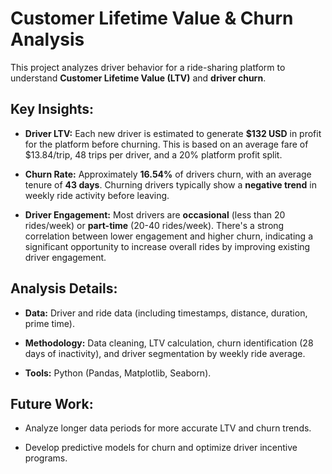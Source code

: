 # Customer Lifetime Value & Churn Analysis

This project analyzes driver behavior for a ride-sharing platform to understand **Customer Lifetime Value (LTV)** and **driver churn**.

## Key Insights:

* **Driver LTV:** Each new driver is estimated to generate **$132 USD** in profit for the platform before churning. This is based on an average fare of $13.84/trip, 48 trips per driver, and a 20% platform profit split.

* **Churn Rate:** Approximately **16.54%** of drivers churn, with an average tenure of **43 days**. Churning drivers typically show a **negative trend** in weekly ride activity before leaving.

* **Driver Engagement:** Most drivers are **occasional** (less than 20 rides/week) or **part-time** (20-40 rides/week). There's a strong correlation between lower engagement and higher churn, indicating a significant opportunity to increase overall rides by improving existing driver engagement.

## Analysis Details:

* **Data:** Driver and ride data (including timestamps, distance, duration, prime time).

* **Methodology:** Data cleaning, LTV calculation, churn identification (28 days of inactivity), and driver segmentation by weekly ride average.

* **Tools:** Python (Pandas, Matplotlib, Seaborn).

## Future Work:

* Analyze longer data periods for more accurate LTV and churn trends.

* Develop predictive models for churn and optimize driver incentive programs.
